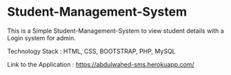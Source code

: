 # Student-Management-System

This is a Simple Student-Management-System to view student details with a Login system for admin.

Technology Stack : HTML, CSS, BOOTSTRAP, PHP, MySQL

Link to the Application : https://abdulwahed-sms.herokuapp.com/